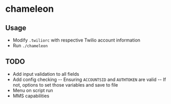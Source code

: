 # chameleon

## Usage
- Modify `.twiliorc` with respective Twilio account information
- Run `./chameleon`

## TODO
- Add input validation to all fields
- Add config checking
-- Ensuring `ACCOUNTSID` and `AUTHTOKEN` are valid
-- If not, options to set those variables and save to file
- Menu on script run
- MMS capabilities

